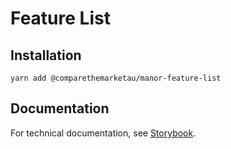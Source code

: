 # Feature List

## Installation

`yarn add @comparethemarketau/manor-feature-list`


## Documentation

For technical documentation, see [Storybook](https://services.dev.comparethemarket.cloud/manor/?path=/docs/components-featurelist--feature-list).
